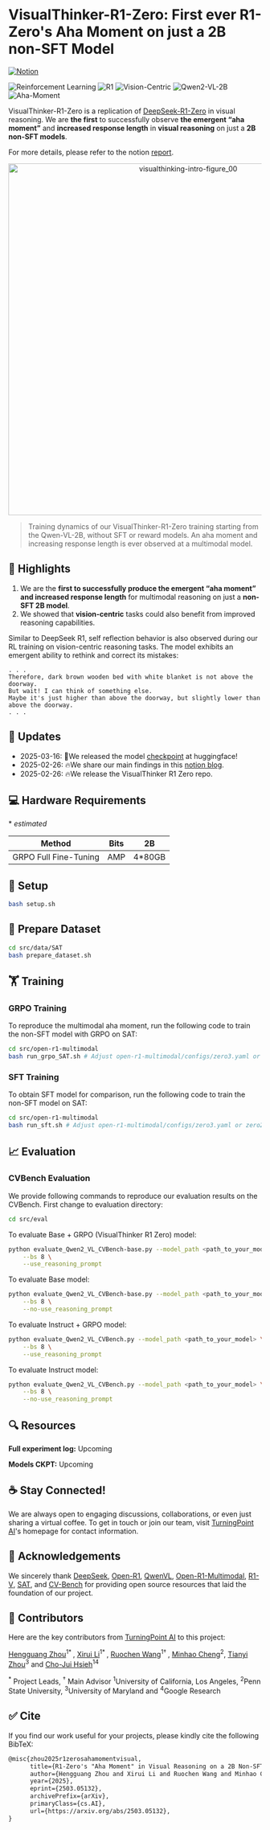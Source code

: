 # VisualThinker-R1-Zero: First ever R1-Zero's Aha Moment on just a 2B non-SFT Model
[![Notion](https://img.shields.io/badge/Notion-%23000000.svg?style=for-the-badge&logo=notion&logoColor=white)](https://turningpointai.notion.site/the-multimodal-aha-moment-on-2b-model)

![Reinforcement Learning](https://img.shields.io/badge/Algo-Reinforcement--Learning-red) 
![R1](https://img.shields.io/badge/Algo-R1-red) 
![Vision-Centric](https://img.shields.io/badge/Task-Vision--Centric-yellow) 
![Qwen2-VL-2B](https://img.shields.io/badge/Model-Qwen2--VL--2B-green)
![Aha-Moment](https://img.shields.io/badge/Analysis-Aha--moment-blue) 

VisualThinker-R1-Zero is a replication of [DeepSeek-R1-Zero](https://arxiv.org/abs/2501.12948) in visual reasoning. We are **the first** to successfully observe **the emergent “aha moment”** and **increased response length** in **visual reasoning** on just a **2B non-SFT models**.

For more details, please refer to the notion [report](https://turningpointai.notion.site/the-multimodal-aha-moment-on-2b-model).

<div align="center">
<img src="https://multimodal-r1.s3.us-west-1.amazonaws.com/Training_Steps.png" width="700" alt="visualthinking-intro-figure_00">
</div>

> Training dynamics of our VisualThinker-R1-Zero training starting from the Qwen-VL-2B, without SFT or reward models. An aha moment and increasing response length is ever observed at a multimodal model.

## 🔮 Highlights
1. We are the **first to successfully produce the emergent “aha moment” and increased response length** for multimodal reasoning on just a **non-SFT 2B model**.
2. We showed that **vision-centric** tasks could also benefit from improved reasoning capabilities.  

Similar to DeepSeek R1, self reflection behavior is also observed during our RL training on vision-centric reasoning tasks. The model exhibits an emergent ability to rethink and correct its mistakes:

```
. . .
Therefore, dark brown wooden bed with white blanket is not above the doorway.
But wait! I can think of something else.
Maybe it's just higher than above the doorway, but slightly lower than above the doorway.
. . .
```

## 📢 Updates
- 2025-03-16: 🤗We released the model [checkpoint](https://huggingface.co/turningpoint-ai/VisualThinker-R1-Zero) at huggingface!
- 2025-02-26: 🔥We share our main findings in this [notion blog](https://turningpointai.notion.site/the-multimodal-aha-moment-on-2b-model).
- 2025-02-26: 🔥We release the VisualThinker R1 Zero repo.

## 💻 Hardware Requirements

\* *estimated*

| Method                   | Bits |   2B   |
| ------------------------ | ---- | ------ |
| GRPO Full Fine-Tuning    |  AMP | 4*80GB |

## 🧱 Setup

```bash
bash setup.sh
```
## 🤗 Prepare Dataset

```bash
cd src/data/SAT
bash prepare_dataset.sh
```

## 🏋️ Training

### GRPO Training
To reproduce the multimodal aha moment, run the following code to train the non-SFT model with GRPO on SAT:
```bash
cd src/open-r1-multimodal
bash run_grpo_SAT.sh # Adjust open-r1-multimodal/configs/zero3.yaml or zero2.yaml accordingly
```

### SFT Training
To obtain SFT model for comparison, run the following code to train the non-SFT model on SAT:
```bash
cd src/open-r1-multimodal
bash run_sft.sh # Adjust open-r1-multimodal/configs/zero3.yaml or zero2.yaml accordingly
```

## 📈 Evaluation

### CVBench Evaluation
We provide following commands to reproduce our evaluation results on the CVBench. First change to evaluation directory:
```bash
cd src/eval 
```

To evaluate Base + GRPO (VisualThinker R1 Zero) model:
```bash
python evaluate_Qwen2_VL_CVBench-base.py --model_path <path_to_your_model> \
    --bs 8 \
    --use_reasoning_prompt
```
To evaluate Base model:
```bash
python evaluate_Qwen2_VL_CVBench-base.py --model_path <path_to_your_model> \
    --bs 8 \
    --no-use_reasoning_prompt
```
To evaluate Instruct + GRPO model:
```bash
python evaluate_Qwen2_VL_CVBench.py --model_path <path_to_your_model> \
    --bs 8 \
    --use_reasoning_prompt
```
To evaluate Instruct model:
```bash
python evaluate_Qwen2_VL_CVBench.py --model_path <path_to_your_model> \
    --bs 8 \
    --no-use_reasoning_prompt
```
## 🔍 Resources

**Full experiment log:** Upcoming

**Models CKPT:** Upcoming

## :coffee: Stay Connected!

We are always open to engaging discussions, collaborations, or even just sharing a virtual coffee. To get in touch or join our team, visit [TurningPoint AI](https://www.turningpoint-ai.com/)'s homepage for contact information.

## 📖 Acknowledgements

We sincerely thank [DeepSeek](https://github.com/deepseek-ai/DeepSeek-R1), [Open-R1](https://github.com/huggingface/open-r1), [QwenVL](https://github.com/QwenLM/Qwen2.5-VL), [Open-R1-Multimodal](https://github.com/EvolvingLMMs-Lab/open-r1-multimodal), [R1-V](https://github.com/Deep-Agent/R1-V), [SAT](https://arxiv.org/abs/2412.07755), and [CV-Bench](https://cambrian-mllm.github.io/) for providing open source resources that laid the foundation of our project. 

## 🤝 Contributors

Here are the key contributors from [TurningPoint AI](https://www.turningpoint-ai.com/) to this project:

[Hengguang Zhou](https://hengguangzhou.github.io/)<sup>1</sup><sup>* </sup>, [Xirui Li](https://xirui-li.github.io/)<sup>1</sup><sup>* </sup>, [Ruochen Wang](https://ruocwang.github.io/)<sup>1</sup><sup>† </sup>, [Minhao Cheng](https://cmhcbb.github.io/)<sup>2</sup>, [Tianyi Zhou](https://tianyizhou.github.io/)<sup>3</sup> and [Cho-Jui Hsieh](https://web.cs.ucla.edu/~chohsieh/)<sup>1</sup><sup>4</sup>

<sup>*</sup> Project Leads, <sup>†</sup> Main Advisor
<sup>1</sup>University of California, Los Angeles, <sup>2</sup>Penn State University, <sup>3</sup>University of Maryland and <sup>4</sup>Google Research


## :white_check_mark: Cite

If you find our work useful for your projects, please kindly cite the following BibTeX:

```latex
@misc{zhou2025r1zerosahamomentvisual,
      title={R1-Zero's "Aha Moment" in Visual Reasoning on a 2B Non-SFT Model}, 
      author={Hengguang Zhou and Xirui Li and Ruochen Wang and Minhao Cheng and Tianyi Zhou and Cho-Jui Hsieh},
      year={2025},
      eprint={2503.05132},
      archivePrefix={arXiv},
      primaryClass={cs.AI},
      url={https://arxiv.org/abs/2503.05132}, 
}
```


